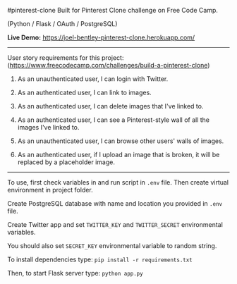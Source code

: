 #pinterest-clone
Built for Pinterest Clone challenge on Free Code Camp.

(Python / Flask / OAuth / PostgreSQL)

**Live Demo:** https://joel-bentley-pinterest-clone.herokuapp.com/

---

User story requirements for this project: (<https://www.freecodecamp.com/challenges/build-a-pinterest-clone>)

1. As an unauthenticated user, I can login with Twitter.

2. As an authenticated user, I can link to images.

3. As an authenticated user, I can delete images that I've linked to.

4. As an authenticated user, I can see a Pinterest-style wall of all the images I've linked to.

5. As an unauthenticated user, I can browse other users' walls of images.

6. As an authenticated user, if I upload an image that is broken, it will be replaced by a placeholder image.

---

To use, first check variables in and run script in `.env` file. Then create virtual environment in project folder.

Create PostgreSQL database with name and location you provided in `.env` file.

Create Twitter app and set `TWITTER_KEY` and `TWITTER_SECRET` environmental variables.

You should also set `SECRET_KEY` environmental variable to random string.

To install dependencies type:  `pip install -r requirements.txt`

Then, to start Flask server type:  `python app.py`
